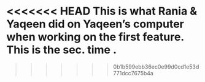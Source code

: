 <<<<<<< HEAD
This is what Rania & Yaqeen did on Yaqeen’s computer when working on the first feature.
This is the sec. time .
=======

>>>>>>> 0b1b599ebb36ec0e99d0cd1e53d771dcc7675b4a

